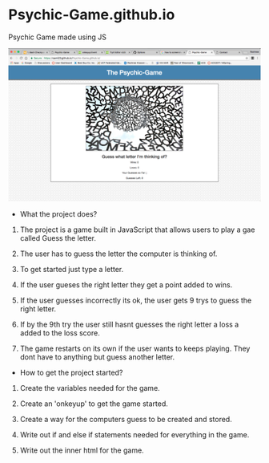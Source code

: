 # Psychic-Game.github.io
Psychic Game made using JS

![Screenshot of Sit](assets/images/screenshot.png)

* What the project does?

1. The project is a game built in JavaScript that allows users to play a gae called Guess the letter.

2. The user has to guess the letter the computer is thinking of.

3. To get started just type a letter.

4. If the user gueses the right letter they get a point added to wins.

5. If the user guesses incorrectly its ok, the user gets 9 trys to guess the right letter.

6. If by the 9th try the user still hasnt guesses the right letter a loss a added to the loss score.

7. The game restarts on its own if the user wants to keeps playing. They dont have to anything but guess another letter. 

* How to get the project started?

1. Create the variables needed for the game.

2. Create an 'onkeyup' to get the game started.

3. Create a way for the computers guess to be created and stored.

4. Write out if and else if statements needed for everything in the game. 

5. Write out the inner html for the game. 
